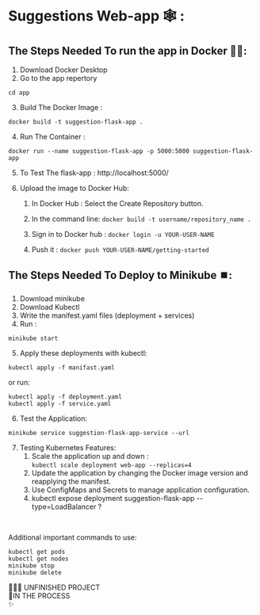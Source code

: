 # Suggestions Web-app 🕸 :

## The Steps Needed To run the app in Docker 🐋🐳:

1. Download Docker Desktop
2. Go to the app repertory
```
cd app
```
3. Build The Docker Image : 

```
docker build -t suggestion-flask-app .
```
4. Run The Container : 

```
docker run --name suggestion-flask-app -p 5000:5000 suggestion-flask-app
```
5. To Test The flask-app : http://localhost:5000/

6. Upload the image to Docker Hub:
    1. In Docker Hub : Select the Create Repository button.
    2. In the command line: ```docker build -t username/repository_name .```

    3. Sign in to Docker hub : ```docker login -u YOUR-USER-NAME```
    4. Push it  : ```docker push YOUR-USER-NAME/getting-started```


## The Steps Needed To Deploy to Minikube ⏹️:

1. Download minikube
2. Download Kubectl 
3. Write the manifest.yaml files (deployment + services)
4. Run : 
```
minikube start
```
5. Apply these deployments with kubectl:
```
kubectl apply -f manifast.yaml
```
or run:
```
kubectl apply -f deployment.yaml
kubectl apply -f service.yaml
```
6. Test the Application:
```
minikube service suggestion-flask-app-service --url
```
7. Testing Kubernetes Features: 
    1. Scale the application up and down : <br />
    ```kubectl scale deployment web-app --replicas=4 ```
    2. Update the application by changing the Docker image version and reapplying the manifest.
    3. Use ConfigMaps and Secrets to manage application configuration.
    4. kubectl expose deployment suggestion-flask-app --type=LoadBalancer ?
<br />

Additional important commands to use:<br />
```
kubectl get pods 
kubectl get nodes 
minikube stop 
minikube delete
```

🙅🏻‍♂️ UNFINISHED PROJECT  <br />
🚩IN THE PROCESS <br />
✨ 
